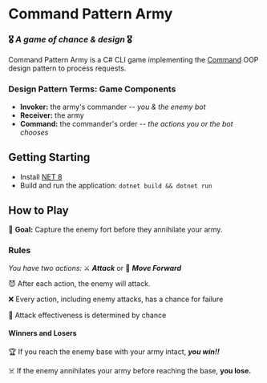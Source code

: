 # Command Pattern Army
### 🎖 *A game of chance & design* 🎖

Command Pattern Army is a C# CLI game implementing the [Command](https://en.wikipedia.org/wiki/Command_pattern) OOP design pattern to process requests.

### Design Pattern Terms: Game Components
- **Invoker:** the army's commander -- *you & the enemy bot* 
- **Receiver:** the army
- **Command:** the commander's order -- *the actions you or the bot chooses* 

## Getting Starting
- Install [NET 8](https://dotnet.microsoft.com/en-us/download/dotnet)
- Build and run the application: `dotnet build && dotnet run`

## How to Play
🏰 **Goal:** Capture the enemy fort before they annihilate your army.

### Rules

*You have two actions:* ⚔️ **_Attack_** or  🥾 **_Move Forward_**

😈 After each action, the enemy will attack.
  
❌ Every action, including enemy attacks, has a chance for failure 
  
🎲 Attack effectiveness is determined by chance

#### Winners and Losers
🏆 If you reach the enemy base with your army intact, **_you win!!_**
  
☠️ If the enemy annihilates your army before reaching the base, **you lose.**